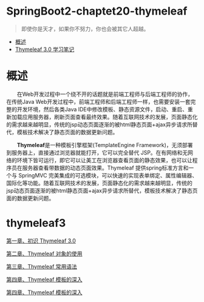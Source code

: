 # SpringBoot2-chaptet20-thymeleaf

> 即使你是天才，如果你不努力，你也会被其它人超越。

* [概述](#概述)
* [Thymeleaf 3.0 学习笔记](#thymeleaf3)

# 概述

&emsp;&emsp;在Web开发过程中一个绕不开的话题就是前端工程师与后端工程师的协作，在传统Java Web开发过程中，前端工程师和后端工程师一样，也需要安装一套完整的开发环境，然后各类Java IDE中修改模板、静态资源文件，启动、重启、重新加载应用服务器，刷新页面查看最终效果。随着互联网技术的发展，页面静态化的需求越来越明显，传统的jsp动态页面逐渐的被html静态页面+ajax异步请求所替代，模板技术解决了静态页面的数据更新问题。

&emsp;&emsp;**Thymeleaf**是一种模板引擎框架(TemplateEngine Framework)，无须部署到服务器上，直接通过浏览器就能打开，它可以完全替代 JSP。在有网络和无网络的环境下皆可运行，即它可以让美工在浏览器查看页面的静态效果，也可以让程序员在服务器查看带数据的动态页面效果。Thymeleaf 提供spring标准方言和一个与 SpringMVC 完美集成的可选模块，可以快速的实现表单绑定、属性编辑器、国际化等功能。随着互联网技术的发展，页面静态化的需求越来越明显，传统的jsp动态页面逐渐的被html静态页面+ajax异步请求所替代，模板技术解决了静态页面的数据更新问题。

# thymeleaf3

[第一章、初识 Thymeleaf 3.0](./doc/第01章、初识Thymeleaf.md)

[第二章、Thymeleaf 对象的使用](./doc/第02章、Thymeleaf对象的使用.md)

[第三章、Thymeleaf 常用语法](./doc/第03章、Thymeleaf常用语法.md)

[第四章、Thymeleaf 模板的深入](./doc/第04章、Thymeleaf模板.md)

[第四章、Thymeleaf 模板的深入](./doc/第05章、Thymeleaf扩展.md)
